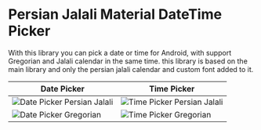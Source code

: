 # Persian Jalali Material DateTime Picker 

With this library you can pick a date or time for Android, with support Gregorian and Jalali calendar in the same time.
this library is based on the main library and only the persian jalali calendar and custom font added to it.



Date Picker | Time Picker
--- | ---
![Date Picker Persian Jalali](https://raw.githubusercontent.com/mohseneo/JalaliMaterialDateTimePicker/master/screenshots/Screenshot_1550606939.png) | ![Time Picker Persian Jalali](https://github.com/mohseneo/JalaliMaterialDateTimePicker/blob/master/screenshots/Screenshot_1550606929.png)
![Date Picker Gregorian](https://raw.githubusercontent.com/mohseneo/JalaliMaterialDateTimePicker/master/screenshots/Screenshot_1550606864.png) | ![Time Picker Gregorian](https://raw.githubusercontent.com/mohseneo/JalaliMaterialDateTimePicker/master/screenshots/Screenshot_1550606909.png)
